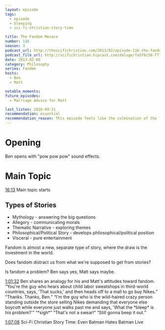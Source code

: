 ```yaml
---
layout: episode
tags:
  - episode
  - bleeping
  - sci-fi-christian-story-time

title: The Fandom Menace
number: 116
season: 3
podcast_url: http://thescifichristian.com/2013/02/episode-116-the-fandom-menace/
podcast_file_url: http://scifichristian.hipcast.com/deluge/fa5f6c58-f778-d6e8-6933-def67522c726.mp3
date: 2013-02-08
category: Philosophy
series: Fandom
hosts:
  - Ben
  - Matt

notable_moments:
future_episodes:
  - Marriage Advice for Matt

last_listen: 2018-09-21
recommendation: essential
recommendation_reason: This episode feels like the culmination of the first couple years of the show, while also being the start to one of the show's best series.
---
```

# Opening
Ben opens with "pow pow pow" sound effects.



# Main Topic
<a class="timestamp tag is-medium is-rounded is-primary" href="http://scifichristian.hipcast.com/deluge/fa5f6c58-f778-d6e8-6933-def67522c726.mp3#t=00:16:13">16:13</a> Main topic starts

## Types of Stories
- Mythology - answering the big questions
- Allegory - communicating morals
- Thematic Narrative - exploring themes
- Philosophical/Political Story - develops philosophical/political position
- Visceral - pure entertainment

Fandom is almost a new, separate type of story, where the draw is the investment in the world.

Does fandom distract us from what we're supposed to get from stories?

Is fandom a problem? Ben says yes, Matt says maybe.

<div class="quote">
  <a class="timestamp tag is-medium is-rounded is-primary" href="http://scifichristian.hipcast.com/deluge/fa5f6c58-f778-d6e8-6933-def67522c726.mp3#t=01:06:30">1:01:32</a>
  <span class="quote-context is-size-6">Ben shares an analogy for his and Matt's attitudes toward fandom.</span>
  <q class="ben">You're the guy who hears about child labor sweatshops in third-world countries, says, 'That sucks,' and then heads off to a mall to go buy Nikes.</q>
  <q class="matt">Thanks. Thanks, Ben.</q>
  <q class="ben">I'm the guy who is the wild-haired crazy person standing outside the store selling Nikes demanding that everyone else boycott while everyone just walks past me and says, 'What the *bleep* is his problem?'</q>
  <q class="matt">*sigh*</q>
  <q class="ben">That's not a swear!</q>
  <q class="matt">Still gonna beep it out.</q>
</div>

<a class="timestamp tag is-medium is-rounded is-primary" href="http://scifichristian.hipcast.com/deluge/fa5f6c58-f778-d6e8-6933-def67522c726.mp3#t=01:07:08">1:07:08</a> Sci-Fi Christian Story Time: Even Batman Hates Batman Live